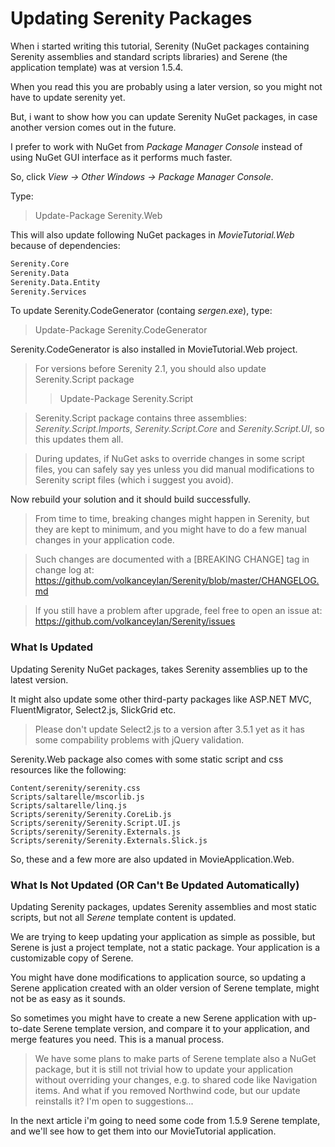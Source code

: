 # Updating Serenity Packages

When i started writing this tutorial, Serenity (NuGet packages containing Serenity assemblies and standard scripts libraries) and Serene (the application template) was at version 1.5.4.

When you read this you are probably using a later version, so you might not have to update serenity yet.

But, i want to show how you can update Serenity NuGet packages, in case another version comes out in the future.

I prefer to work with NuGet from *Package Manager Console* instead of using NuGet GUI interface as it performs much faster.

So, click *View -> Other Windows -> Package Manager Console*.

Type:

> Update-Package Serenity.Web

This will also update following NuGet packages in *MovieTutorial.Web* because of dependencies:

```txt
Serenity.Core
Serenity.Data
Serenity.Data.Entity
Serenity.Services
```

To update Serenity.CodeGenerator (containg *sergen.exe*), type:

> Update-Package Serenity.CodeGenerator

Serenity.CodeGenerator is also installed in MovieTutorial.Web project.

> For versions before Serenity 2.1, you should also update Serenity.Script package
> > Update-Package Serenity.Script

> Serenity.Script package contains three assemblies: *Serenity.Script.Imports*, *Serenity.Script.Core* and *Serenity.Script.UI*, so this updates them all.

> During updates, if NuGet asks to override changes in some script files, you can safely say yes unless you did manual modifications to Serenity script files (which i suggest you avoid).

Now rebuild your solution and it should build successfully.

> From time to time, breaking changes might happen in Serenity, but they are kept to minimum, and you might have to do a few manual changes in your application code. 

> Such changes are documented with a [BREAKING CHANGE] tag in change log at:
> https://github.com/volkanceylan/Serenity/blob/master/CHANGELOG.md

> If you still have a problem after upgrade, feel free to open an issue at:
> https://github.com/volkanceylan/Serenity/issues


### What Is Updated

Updating Serenity NuGet packages, takes Serenity assemblies up to the latest version.

It might also update some other third-party packages like ASP.NET MVC, FluentMigrator, Select2.js, SlickGrid etc.

> Please don't update Select2.js to a version after 3.5.1 yet as it has some compability problems with jQuery validation.

Serenity.Web package also comes with some static script and css resources like the following:

```
Content/serenity/serenity.css
Scripts/saltarelle/mscorlib.js
Scripts/saltarelle/linq.js
Scripts/serenity/Serenity.CoreLib.js
Scripts/serenity/Serenity.Script.UI.js
Scripts/serenity/Serenity.Externals.js
Scripts/serenity/Serenity.Externals.Slick.js

```

So, these and a few more are also updated in MovieApplication.Web.



### What Is Not Updated (OR Can't Be Updated Automatically)

Updating Serenity packages, updates Serenity assemblies and most static scripts, but not all *Serene* template content is updated.

We are trying to keep updating your application as simple as possible, but Serene is just a project template, not a static package. Your application is a customizable copy of Serene.

You might have done modifications to application source, so updating a Serene application created with an older version of Serene template, might not be as easy as it sounds.

So sometimes you might have to create a new Serene application with up-to-date Serene template version, and compare it to your application, and merge features you need. This is a manual process.

> We have some plans to make parts of Serene template also a NuGet package, but it is still not trivial how to update your application without overriding your changes, e.g. to shared code like Navigation items. And what if you removed Northwind code, but our update reinstalls it? I'm open to suggestions...

In the next article i'm going to need some code from 1.5.9 Serene template, and we'll see how to get them into our MovieTutorial application.

